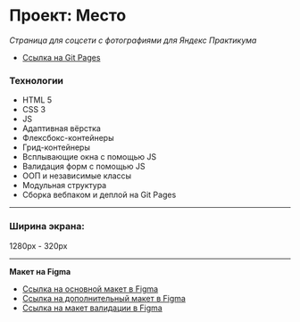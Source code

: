 # Проект: Место

*Страница для соцсети с фотографиями для Яндекс Практикума*

* [Ссылка на Git Pages](https://stupidkubik.github.io/mesto/)

### Технологии
* HTML 5
* CSS 3
* JS
* Адаптивная вёрстка
* Флексбокс-контейнеры
* Грид-контейнеры
* Всплывающие окна с помощью JS
* Валидация форм с помощью JS
* ООП и независимые классы
* Модульная структура
* Сборка вебпаком и деплой на Git Pages

------ 

### Ширина экрана:
1280px - 320px

------

**Макет на Figma**

* [Ссылка на основной макет в Figma](https://www.figma.com/file/2cn9N9jSkmxD84oJik7xL7/JavaScript.-Sprint-4?node-id=0%3A1)
* [Ссылка на дополнительный макет в Figma](https://www.figma.com/file/bjyvbKKJN2naO0ucURl2Z0/JavaScript.-Sprint-5?node-id=0%3A1)
* [Ссылка на макет валидации в Figma](https://www.figma.com/file/kRVLKwYG3d1HGLvh7JFWRT/JavaScript.-Sprint-6?node-id=0%3A1)
